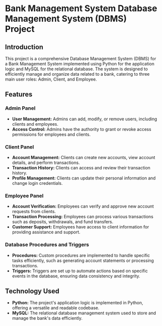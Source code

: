 # Bank Management System Database Management System (DBMS) Project

## Introduction

This project is a comprehensive Database Management System (DBMS) for a Bank Management System implemented using Python for the application logic and MySQL for the relational database. The system is designed to efficiently manage and organize data related to a bank, catering to three main user roles: Admin, Client, and Employee.

## Features

### Admin Panel
- **User Management:** Admins can add, modify, or remove users, including clients and employees.
- **Access Control:** Admins have the authority to grant or revoke access permissions for employees and clients.

### Client Panel
- **Account Management:** Clients can create new accounts, view account details, and perform transactions.
- **Transaction History:** Clients can access and review their transaction history.
- **Profile Management:** Clients can update their personal information and change login credentials.

### Employee Panel
- **Account Verification:** Employees can verify and approve new account requests from clients.
- **Transaction Processing:** Employees can process various transactions such as deposits, withdrawals, and fund transfers.
- **Customer Support:** Employees have access to client information for providing assistance and support.

### Database Procedures and Triggers
- **Procedures:** Custom procedures are implemented to handle specific tasks efficiently, such as generating account statements or processing transactions.
- **Triggers:** Triggers are set up to automate actions based on specific events in the database, ensuring data consistency and integrity.

## Technology Used

- **Python:** The project's application logic is implemented in Python, offering a versatile and readable codebase.
- **MySQL:** The relational database management system used to store and manage the bank's data efficiently.

